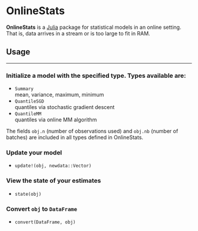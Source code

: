 # OnlineStats

**OnlineStats** is a [Julia](http://julialang.org/) package for statistical models in an online setting.  That is, data arrives in a stream or is too large to fit in RAM.

## Usage
----

### Initialize a model with the specified type.  Types available are:
- `Summary`   
	mean, variance, maximum, minimum
- `QuantileSGD`   
	quantiles via stochastic gradient descent
- `QuantileMM`   
	quantiles via online MM algorithm
	
The fields `obj.n` (number of observations used) and `obj.nb` (number of batches) are included in all types defined in OnlineStats.

### Update your model
- `update!(obj, newdata::Vector)`
	
### View the state of your estimates
- `state(obj)`  

### Convert `obj` to `DataFrame`
- `convert(DataFrame, obj)`

